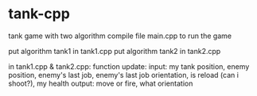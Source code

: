 # tank-cpp
 tank game with two algorithm
compile file main.cpp to run the game

put algorithm tank1 in tank1.cpp
put algorithm tank2 in tank2.cpp

in tank1.cpp & tank2.cpp:
    function update:
        input: 
            my tank position, 
            enemy position, 
            enemy's last job, 
            enemy's last job orientation,
            is reload (can i shoot?),
            my health
        output:
            move or fire,
            what orientation